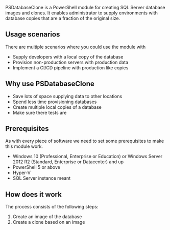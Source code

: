 PSDatabaseClone is a PowerShell module for creating SQL Server database images and clones.
It enables administrator to supply environments with database copies that are a fraction of the original size.

## Usage scenarios

There are multiple scenarios where you could use the module with
* Supply developers with a local copy of the database
* Provision non-production servers with production data
* Implement a CI/CD pipeline with production like copies

## Why use PSDatabaseClone

* Save lots of space supplying data to other locations
* Spend less time provisioning databases
* Create multiple local copies of a database
* Make sure there tests are

## Prerequisites

As with every piece of software we need to set some prerequisites to make this module work.

* Windows 10 (Professional, Enterprise or Education) or Windows Server 2012 R2 (Standard, Enterprise or Datacenter) and up
* PowerShell 5 or above
* Hyper-V
* SQL Server instance meant

## How does it work

The process consists of the following steps:

1. Create an image of the database
2. Create a clone based on an image






